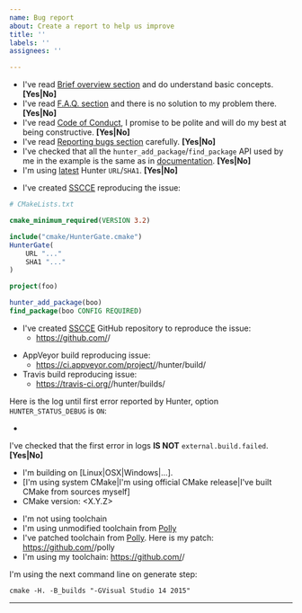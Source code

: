 ```yaml
---
name: Bug report
about: Create a report to help us improve
title: ''
labels: ''
assignees: ''

---
```


* I've read [Brief overview section](https://hunter.readthedocs.io/en/latest/overview.html) and do understand basic concepts. **[Yes|No]**
* I've read [F.A.Q. section](https://hunter.readthedocs.io/en/latest/faq.html) and there is no solution to my problem there. **[Yes|No]**
* I've read [Code of Conduct](https://github.com/cpp-pm/hunter/blob/master/.github/CODE_OF_CONDUCT.md), I promise to be polite and will do my best at being constructive. **[Yes|No]**
* I've read [Reporting bugs section](https://hunter.readthedocs.io/en/latest/contributing.html#reporting-bugs) carefully. **[Yes|No]**
* I've checked that all the `hunter_add_package`/`find_package` API used by me in the example is the same as in [documentation](https://hunter.readthedocs.io/en/latest/packages.html). **[Yes|No]**
* I'm using [latest](https://github.com/cpp-pm/hunter/releases) Hunter `URL`/`SHA1`. **[Yes|No]**

<!--- If you can reproduce an issue using just one small CMakeLists.txt, paste it here. -->
* I've created [SSCCE](http://www.sscce.org/) reproducing the issue:
```cmake
# CMakeLists.txt

cmake_minimum_required(VERSION 3.2)

include("cmake/HunterGate.cmake")
HunterGate(
    URL "..."
    SHA1 "..."
)

project(foo)

hunter_add_package(boo)
find_package(boo CONFIG REQUIRED)
```

<!--- If it's not just one file and you have to add more CMakeLists.txt or some C++ sources -->
<!--- then it's better to create separate GitHub repo with an example -->
* I've created [SSCCE](http://www.sscce.org/) GitHub repository to reproduce the issue:
  - https://github.com/<username>/<repo>

<!--- Link to CI jobs to reproduce an issue. Optional, but nice to have one. -->
* AppVeyor build reproducing issue:
  - https://ci.appveyor.com/project/<username>/hunter/build/<build-number>
* Travis build reproducing issue:
  - https://travis-ci.org/<username>/hunter/builds/<build-number>

Here is the log until first error reported by Hunter, option `HUNTER_STATUS_DEBUG` is `ON`:
* <link-to-log-file>

<!--- Check this document: https://hunter.readthedocs.io/en/latest/reference/errors/error.external.build.failed.html -->
<!--- If you got `external.build.failed` -->
I've checked that the first error in logs **IS NOT** `external.build.failed`. **[Yes|No]**

<!--- Info about environment -->
* I'm building on [Linux|OSX|Windows|...].
* [I'm using system CMake|I'm using official CMake release|I've built CMake from sources myself]
* CMake version: <X.Y.Z>

<!--- What toolchain you're using if any -->
* I'm not using toolchain
* I'm using unmodified toolchain <toolchain-name> from [Polly](https://github.com/cpp-pm/polly)
* I've patched toolchain <toolchain-name> from [Polly](https://github.com/cpp-pm/polly). Here is my patch: https://github.com/<username>/polly
* I'm using my toolchain: https://github.com/<username>/<repo-with-toolchain>

I'm using the next command line on generate step:
```
cmake -H. -B_builds "-GVisual Studio 14 2015"
```

---
